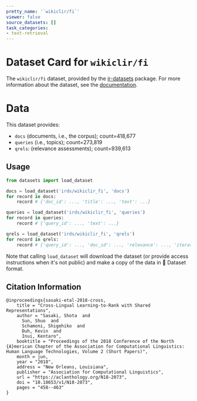 ```yaml
---
pretty_name: '`wikiclir/fi`'
viewer: false
source_datasets: []
task_categories:
- text-retrieval
---
```


# Dataset Card for `wikiclir/fi`

The `wikiclir/fi` dataset, provided by the [ir-datasets](https://ir-datasets.com/) package.
For more information about the dataset, see the [documentation](https://ir-datasets.com/wikiclir#wikiclir/fi).

# Data

This dataset provides:
 - `docs` (documents, i.e., the corpus); count=418,677
 - `queries` (i.e., topics); count=273,819
 - `qrels`: (relevance assessments); count=939,613


## Usage

```python
from datasets import load_dataset

docs = load_dataset('irds/wikiclir_fi', 'docs')
for record in docs:
    record # {'doc_id': ..., 'title': ..., 'text': ...}

queries = load_dataset('irds/wikiclir_fi', 'queries')
for record in queries:
    record # {'query_id': ..., 'text': ...}

qrels = load_dataset('irds/wikiclir_fi', 'qrels')
for record in qrels:
    record # {'query_id': ..., 'doc_id': ..., 'relevance': ..., 'iteration': ...}

```

Note that calling `load_dataset` will download the dataset (or provide access instructions when it's not public) and make a copy of the
data in 🤗 Dataset format.

## Citation Information

```
@inproceedings{sasaki-etal-2018-cross,
    title = "Cross-Lingual Learning-to-Rank with Shared Representations",
    author = "Sasaki, Shota  and
      Sun, Shuo  and
      Schamoni, Shigehiko  and
      Duh, Kevin  and
      Inui, Kentaro",
    booktitle = "Proceedings of the 2018 Conference of the North {A}merican Chapter of the Association for Computational Linguistics: Human Language Technologies, Volume 2 (Short Papers)",
    month = jun,
    year = "2018",
    address = "New Orleans, Louisiana",
    publisher = "Association for Computational Linguistics",
    url = "https://aclanthology.org/N18-2073",
    doi = "10.18653/v1/N18-2073",
    pages = "458--463"
}
```
